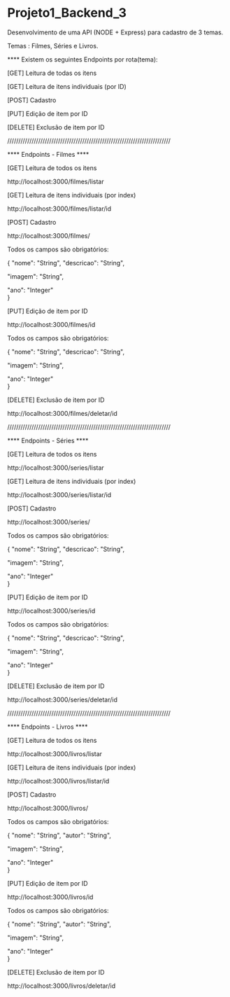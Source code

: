 # Projeto1_Backend_3

Desenvolvimento de uma API (NODE + Express) para cadastro de 3 temas.

Temas : Filmes, Séries e Livros.



**** Existem os seguintes Endpoints por rota(tema):

[GET]    Leitura de todas os itens

[GET]    Leitura de itens individuais (por ID)

[POST]   Cadastro

[PUT]    Edição de item por ID

[DELETE] Exclusão de item por ID

//////////////////////////////////////////////////////////////////////////

**** Endpoints - Filmes  ****

[GET] Leitura de todos os itens

http://localhost:3000/filmes/listar


[GET] Leitura de itens individuais (por index)

http://localhost:3000/filmes/listar/id


[POST] Cadastro
  
http://localhost:3000/filmes/

Todos os campos são obrigatórios:

{ 
  "nome": "String",
  "descricao": "String",

  "imagem": "String",

  "ano": "Integer"    
}


[PUT] Edição de item por ID
  
http://localhost:3000/filmes/id

Todos os campos são obrigatórios:

{ 
  "nome": "String",
  "descricao": "String",

  "imagem": "String",

  "ano": "Integer"    
}


[DELETE] Exclusão de item por ID
  
http://localhost:3000/filmes/deletar/id


  
//////////////////////////////////////////////////////////////////////////
  
**** Endpoints - Séries  ****

[GET] Leitura de todos os itens
  
http://localhost:3000/series/listar


[GET] Leitura de itens individuais (por index)
  
http://localhost:3000/series/listar/id


[POST] Cadastro
  
http://localhost:3000/series/

Todos os campos são obrigatórios:

{ 
  "nome": "String",
  "descricao": "String",

  "imagem": "String",

  "ano": "Integer"    
}


[PUT] Edição de item por ID
  
http://localhost:3000/series/id

Todos os campos são obrigatórios:

{ 
  "nome": "String",
  "descricao": "String",

  "imagem": "String",

  "ano": "Integer"    
}


[DELETE] Exclusão de item por ID
  
http://localhost:3000/series/deletar/id


  
//////////////////////////////////////////////////////////////////////////
  
**** Endpoints - Livros  ****

[GET] Leitura de todos os itens
  
http://localhost:3000/livros/listar


[GET] Leitura de itens individuais (por index)
  
http://localhost:3000/livros/listar/id


[POST] Cadastro
  
http://localhost:3000/livros/

Todos os campos são obrigatórios:

{ 
  "nome": "String",
  "autor": "String",

  "imagem": "String",

  "ano": "Integer"    
}


[PUT] Edição de item por ID
  
http://localhost:3000/livros/id

Todos os campos são obrigatórios:

{ 
  "nome": "String",
  "autor": "String",

  "imagem": "String",

  "ano": "Integer"    
}


[DELETE] Exclusão de item por ID
  
http://localhost:3000/livros/deletar/id



